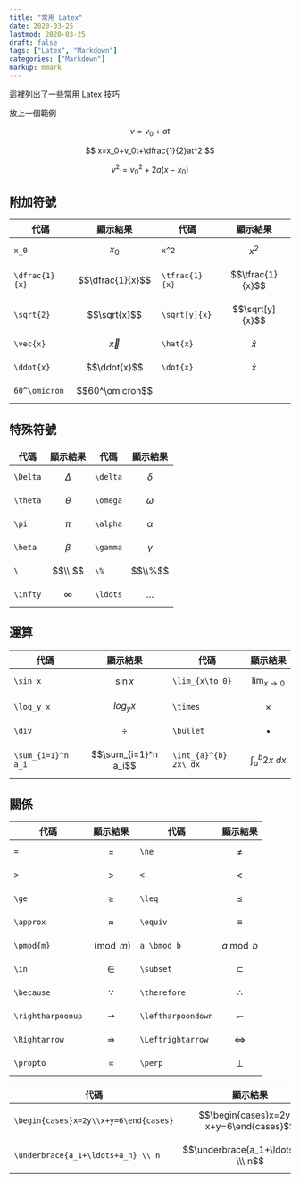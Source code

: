 ```yaml
---
title: "常用 Latex"
date: 2020-03-25
lastmod: 2020-03-25
draft: false
tags: ["Latex", "Markdown"]
categories: ["Markdown"]
markup: mmark
---
```

<!--more-->

這裡列出了一些常用 Latex 技巧

放上一個範例

$$
v=v_0+at
$$

$$
x=x_0+v_0t+\dfrac{1}{2}at^2
$$

$$
v^2=v_0^2+2a(x-x_0)
$$

## 附加符號

| 代碼           | 顯示結果         | 代碼           | 顯示結果         |
| -------------- | ---------------- | -------------- | ---------------- |
| `x_0`          | $$x_0$$          | `x^2`          | $$x^2$$          |
| `\dfrac{1}{x}` | $$\dfrac{1}{x}$$ | `\tfrac{1}{x}` | $$\tfrac{1}{x}$$ |
| `\sqrt{2}`     | $$\sqrt{x}$$     | `\sqrt[y]{x}`  | $$\sqrt[y]{x}$$  |
| `\vec{x}`      | $$\vec{x}$$      | `\hat{x}`      | $$\hat{x}$$      |
| `\ddot{x}`     | $$\ddot{x}$$     | `\dot{x}`      | $$\dot{x}$$      |
| `60^\omicron`  | $$60^\omicron$$  |

## 特殊符號

| 代碼     | 顯示結果   | 代碼     | 顯示結果   |
| -------- | ---------- | -------- | ---------- |
| `\Delta` | $$\Delta$$ | `\delta` | $$\delta$$ |
| `\theta` | $$\theta$$ | `\omega` | $$\omega$$ |
| `\pi`    | $$\pi$$    | `\alpha` | $$\alpha$$ |
| `\beta`  | $$\beta$$  | `\gamma` | $$\gamma$$ |
| `\ `     | $$\\ $$    | `\%`     | $$\\%$$    |
| `\infty` | $$\infty$$ | `\ldots` | $$\ldots$$ |

## 運算

| 代碼               | 顯示結果             | 代碼                  | 顯示結果                |
| ------------------ | -------------------- | --------------------- | ----------------------- |
| `\sin x`           | $$\sin x$$           | `\lim_{x\to 0}`       | $$\lim_{x\to 0}$$       |
| `\log_y x`         | $$log_y x$$          | `\times`              | $$\times$$              |
| `\div`             | $$\div$$             | `\bullet`             | $$\bullet$$             |
| `\sum_{i=1}^n a_i` | $$\sum_{i=1}^n a_i$$ | `\int_{a}^{b} 2x\ dx` | $$\int_{a}^{b} 2x\ dx$$ |

## 關係

| 代碼              | 顯示結果            | 代碼               | 顯示結果             |
| ----------------- | ------------------- | ------------------ | -------------------- |
| `=`               | $$=$$               | `\ne`              | $$\ne$$              |
| `>`               | $$>$$               | `<`                | $$<$$                |
| `\ge`             | $$\ge$$             | `\leq`             | $$\leq$$             |
| `\approx`         | $$\approx$$         | `\equiv`           | $$\equiv$$           |
| `\pmod{m}`        | $$\pmod{m}$$        | `a \bmod b`        | $$a \bmod b$$        |
| `\in`             | $$\in$$             | `\subset`          | $$\subset$$          |
| `\because`        | $$\because$$        | `\therefore`       | $$\therefore$$       |
| `\rightharpoonup` | $$\rightharpoonup$$ | `\leftharpoondown` | $$\leftharpoondown$$ |
| `\Rightarrow`     | $$ \Rightarrow$$    | `\Leftrightarrow`  | $$\Leftrightarrow$$  |
| `\propto`         | $$\propto$$         | `\perp`            | $$\perp$$            |

| 代碼                                  | 顯示結果                                   |
| ------------------------------------- | ------------------------------------------ |
| `\begin{cases}x=2y\\x+y=6\end{cases}` | $$\begin{cases}x=2y \\\ x+y=6\end{cases}$$ |
| `\underbrace{a_1+\ldots+a_n} \\ n`    | $$\underbrace{a_1+\ldots+a_n} \\\ n$$      |
